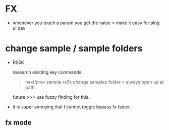 # FX

- whenever you touch a param you get the value > make it easy for plug ui dev

# change sample / sample folders

- RS5K

  research existing key commands.

  > next/prev sample
  > rs5k change samples folder > always open up at path.

  future >>> use fuzzy finding for this.

- it is super annoying that I cannot toggle bypass fx faster.

## fx mode
